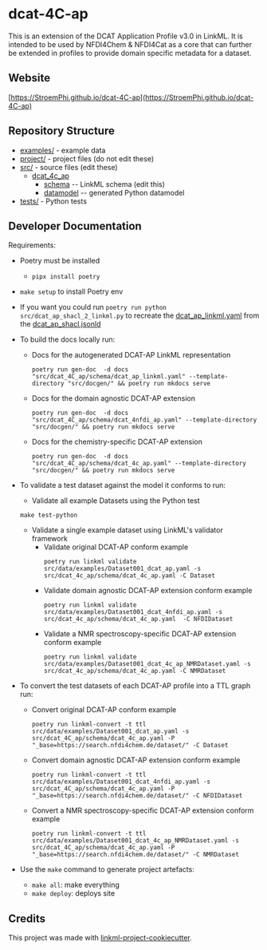# dcat-4C-ap

This is an extension of the DCAT Application Profile v3.0 in LinkML. It is intended to be used by NFDI4Chem & NFDI4Cat 
as a core that can further be extended in profiles to provide domain specific metadata for a dataset.

## Website

[https://StroemPhi.github.io/dcat-4C-ap](https://StroemPhi.github.io/dcat-4C-ap)

## Repository Structure

* [examples/](examples/) - example data
* [project/](project/) - project files (do not edit these)
* [src/](src/) - source files (edit these)
  * [dcat_4c_ap](src/dcat_4c_ap)
    * [schema](src/dcat_4c_ap/schema) -- LinkML schema
      (edit this)
    * [datamodel](src/dcat_4c_ap/datamodel) -- generated
      Python datamodel
* [tests/](tests/) - Python tests

## Developer Documentation

Requirements:
*  Poetry must be installed
   * `pipx install poetry`
*  `make setup` to install Poetry env
*  If you want you could run `poetry run python src/dcat_ap_shacl_2_linkml.py` to recreate the [dcat_ap_linkml.yaml](src%2Fdcat_4c_ap%2Fschema%2Fdcat_ap_linkml.yaml) from the [dcat_ap_shacl.jsonld](src%2Fdcat_ap_shacl.jsonld)
* To build the docs locally run: 
  * Docs for the autogenerated DCAT-AP LinkML representation

    ``` 
    poetry run gen-doc  -d docs "src/dcat_4C_ap/schema/dcat_ap_linkml.yaml" --template-directory "src/docgen/" && poetry run mkdocs serve
    ```
  
  * Docs for the domain agnostic DCAT-AP extension
    ```
    poetry run gen-doc  -d docs "src/dcat_4C_ap/schema/dcat_4nfdi_ap.yaml" --template-directory "src/docgen/" && poetry run mkdocs serve
    ```
  
  * Docs for the chemistry-specific DCAT-AP extension
    ```
    poetry run gen-doc  -d docs "src/dcat_4C_ap/schema/dcat_4c_ap.yaml" --template-directory "src/docgen/" && poetry run mkdocs serve
    ```
* To validate a test dataset against the model it conforms to run:
  
  * Validate all example Datasets using the Python test
  ```
  make test-python
  ```
  
  * Validate a single example dataset using LinkML's validator framework
    * Validate original DCAT-AP conform example
      ```
      poetry run linkml validate src/data/examples/Dataset001_dcat_ap.yaml -s src/dcat_4c_ap/schema/dcat_4c_ap.yaml -C Dataset
      ```
    * Validate domain agnostic DCAT-AP extension conform example
      ```
      poetry run linkml validate src/data/examples/Dataset001_dcat_4nfdi_ap.yaml -s src/dcat_4c_ap/schema/dcat_4c_ap.yaml  -C NFDIDataset
      ```
    * Validate a NMR spectroscopy-specific DCAT-AP extension conform example
      ```
      poetry run linkml validate src/data/examples/Dataset001_dcat_4c_ap_NMRDataset.yaml -s  src/dcat_4c_ap/schema/dcat_4c_ap.yaml -C NMRDataset
      ```

* To convert the test datasets of each DCAT-AP profile into a TTL graph run:
  * Convert original DCAT-AP conform example
     ```
    poetry run linkml-convert -t ttl src/data/examples/Dataset001_dcat_ap.yaml -s src/dcat_4C_ap/schema/dcat_4c_ap.yaml -P "_base=https://search.nfdi4chem.de/dataset/" -C Dataset
    ```
  * Convert domain agnostic DCAT-AP extension conform example
    ```
    poetry run linkml-convert -t ttl src/data/examples/Dataset001_dcat_4nfdi_ap.yaml -s 
    src/dcat_4C_ap/schema/dcat_4c_ap.yaml -P "_base=https://search.nfdi4chem.de/dataset/" -C NFDIDataset
    ```
  * Convert a NMR spectroscopy-specific DCAT-AP extension conform example
    ```
    poetry run linkml-convert -t ttl src/data/examples/Dataset001_dcat_4c_ap_NMRDataset.yaml -s src/dcat_4C_ap/schema/dcat_4c_ap.yaml -P "_base=https://search.nfdi4chem.de/dataset/" -C NMRDataset
    ```

* Use the `make` command to generate project artefacts:
  * `make all`: make everything
  * `make deploy`: deploys site


## Credits

This project was made with
[linkml-project-cookiecutter](https://github.com/linkml/linkml-project-cookiecutter).
